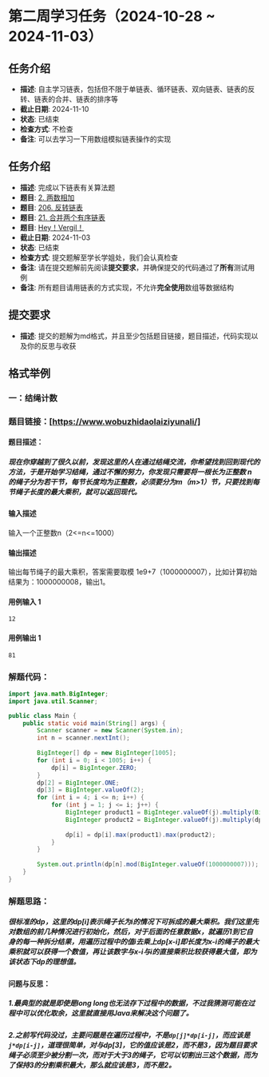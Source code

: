 # 第二周学习任务（2024-10-28 ~ 2024-11-03）

## 任务介绍
- **描述**: 自主学习链表，包括但不限于单链表、循环链表、双向链表、链表的反转、链表的合并、链表的排序等
- **截止日期**: 2024-11-10
- **状态**: 已结束
- **检查方式**: 不检查
- **备注**: 可以去学习一下用数组模拟链表操作的实现
## 任务介绍
- **描述**: 完成以下链表有关算法题
- **题目**: [2. 两数相加](https://leetcode.cn/problems/add-two-numbers/)
- **题目**: [206. 反转链表](https://leetcode.cn/problems/reverse-linked-list/description/)
- **题目**: [21. 合并两个有序链表](https://leetcode.cn/problems/merge-two-sorted-lists/description/)
- **题目**: [Hey！Vergil！](http://xdzn.club/problem/2331)
- **截止日期**: 2024-11-03
- **状态**: 已结束
- **检查方式**: 提交题解至学长学姐处，我们会认真检查
- **备注**: 请在提交题解前先阅读**提交要求**，并确保提交的代码通过了**所有**测试用例
- **备注**: 所有题目请用链表的方式实现，不允许**完全使用**数组等数据结构
## 提交要求
- **描述**: 提交的题解为md格式，并且至少包括题目链接，题目描述，代码实现以及你的反思与收获
## 格式举例
### 一：结绳计数

### 题目链接：[https://www.wobuzhidaolaiziyunali/]

#### 题目描述：

##### 现在你穿越到了很久以前，发现这里的人在通过结绳交流，你希望找到回到现代的方法，于是开始学习结绳，通过不懈的努力，你发现只需要将一根长为正整数 n 的绳子分为若干节，每节长度均为正整数，必须要分为m（m>1）节，只要找到每节绳子长度的最大乘积，就可以返回现代。

#### 输入描述

输入一个正整数n（2<=n<=1000）

#### 输出描述

输出每节绳子的最大乘积，答案需要取模 1e9+7（1000000007），比如计算初始结果为：1000000008，输出1。

#### 用例输入 1

```
12
```

#### 用例输出 1

```
81
```

### 解题代码：

```java
import java.math.BigInteger;
import java.util.Scanner;

public class Main {
    public static void main(String[] args) {
        Scanner scanner = new Scanner(System.in);
        int n = scanner.nextInt();
        
        BigInteger[] dp = new BigInteger[1005];
        for (int i = 0; i < 1005; i++) {
            dp[i] = BigInteger.ZERO;
        }
        dp[2] = BigInteger.ONE;
        dp[3] = BigInteger.valueOf(2);
        for (int i = 4; i <= n; i++) {
            for (int j = 1; j <= i; j++) {
                BigInteger product1 = BigInteger.valueOf(j).multiply(BigInteger.valueOf(i - j));
                BigInteger product2 = BigInteger.valueOf(j).multiply(dp[i - j]);
                
                dp[i] = dp[i].max(product1).max(product2);
            }
        }
        
        System.out.println(dp[n].mod(BigInteger.valueOf(1000000007)));
    }
}
```

### 解题思路：

##### 很标准的dp，这里的dp[i]表示绳子长为i的情况下可拆成的最大乘积。我们这里先对数组的前几种情况进行初始化，然后，对于后面的任意数据x，就遍历1到它自身的每一种拆分结果，用遍历过程中的值i去乘上dp[x-i]即长度为x-i的绳子的最大乘积就可以获得一个数值，再让该数字与x-i与i的直接乘积比较获得最大值，即为该状态下dp的理想值。

#### 问题与反思：

##### 1.最典型的就是即使是long long也无法存下过程中的数据，不过我猜测可能在过程中可以优化取余，这里就直接用Java来解决这个问题了。

##### 2.之前写代码没过，主要问题是在遍历过程中，不是`dp[j]*dp[i-j]`，而应该是 `j*dp[i-j]`，道理很简单，对与dp[3]，它的值应该是2，而不是3，因为题目要求绳子必须至少被分割一次，而对于大于3的绳子，它可以切割出三这个数据，而为了保持3的分割乘积最大，那么就应该是3，而不是2。

